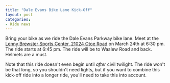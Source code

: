 ```yaml
---
title: "Dale Evans Bike Lane Kick-Off"
layout: post
categories:
- Ride news
---
```


Bring your bike as we ride the Dale Evans Parkway bike lane. Meet at the [Lenny Brewster Sports Center, 21024 Otoe Road](https://www.google.com/maps/place/21024+Otoe+Rd,+Apple+Valley,+CA+92307/@34.5444132,-117.2070043,1205m/data=!3m2!1e3!4b1!4m6!3m5!1s0x80c3623917d5cb19:0x15a180f0ab960754!8m2!3d34.5444132!4d-117.2044294!16s%2Fg%2F11ggs9zj0y?entry=ttu) on March 24th at 6:30 pm. The ride starts at 6:45 pm. The ride will be to Waalew Road and back. Helmets are a must.

Note that this ride doesn't even begin until *after* civil twilight. The ride won't be that long, so you shouldn't need lights, but if you want to combine this kick-off ride into a longer ride, you'll need to take this into account.
